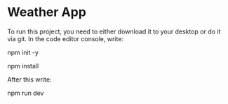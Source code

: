 # Weather App

To run this project, you need to either download it to your desktop or do it via git. In the code editor console, write:

npm init -y

npm install

After this write:

npm run dev
